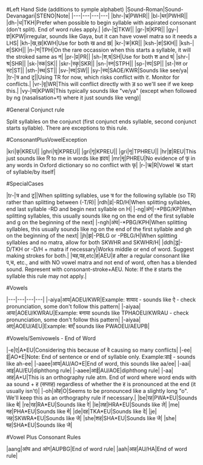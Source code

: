 
#Left Hand Side (additions to symple alphabet)
|Sound-Roman|Sound-Devanagari|STENO|Note|
|---|---|---|---|
|bhr-|भ्र|PWHR||
|bl-|ब्ल|PWHR||
|dh-|ध|TKH|Prefer when possible to begin syllable with aspirated consonant (don't split).  End of word rules apply.|
|dv-|द्व|TKW||
|gr-|ग्र|KPR||
|gy-|ज्ञ|KPW|irregular, sounds like Gaya, but it can have vowel matra so it needs a LHS|
|kh-|ख,ख़|KWH|Use for both ख and ख़|
|kr-|क्र|KR||
|ksh-|क्ष|SKH||
|ksh-|क्ष|SKH||
|n-|ण|TPH|On the rare occassion when this starts a syllable, it will the stroked same as न|
|pr-|प्र|PR||
|sh-|श,ष|SH|Use for both श and ष|
|shr-|श्र|SHR||
|sk-|स्क|SK||
|skr-|स्कृ|SKR||
|sn-|स्न|STPH||
|sp-|स्प|SP||
|st-|स्त or स्ट|ST||
|sth-|स्थ|ST||
|sv-|स्व|SW||
|sy-|स्य|SAOE/KWR|Sounds like see/ya|
|tr-|त्र and ट्र||Using TR for now, which risks conflict with ट.  Monitor for conflicts.|
|vr-|वृ|WR|This will conflict directly with ड़ so we'll see if we keep this.|
|vy-|व्य|KPWR|This typically sounds like "ve/ya" (except when followed by ng (nasalisation+ग) where it just sounds like veng)|

#General Conjunct rule

Split syllables on the conjunct (first conjunct ends syllable, second conjunct starts syllable).  There are exceptions to this rule.

#ConsonantPlusVowelException

|kri|कृ|KREU||
|ghri|घृ|KPREU||
|gri|गृ|KPREU||
|gri|नृ|TPHREU||
|hr|हृ|REU|This just sounds like रि to me in words like हृदय|
|mr|मृ|PHREU|No evidence of फृ in any words in Oxford dictionary so no conflict with फृ|
|r-|ऋ|R|Vowel ऋ start of syllable/by itself|

#SpecialCases

|tr-|त्र and ट्र||When splitting syllables, use त्र for the following syllable (so TR) rather than splitting between (-T/R)|
|rdh|ढ़|-RD/H|When splitting syllables, end last syllable -RD and begin next syllable on H|
|-ng|अंग|-\*PBG/KP|When splitting syllables, this usually sounds like ng on the end of the first syllable and g on the beginning of the next|
|-ngh|अंघ|-\*PBG/KPH|When splitting syllables, this usually sounds like ng on the end of the first syllable and gh on the beginning of the next|
|jh|झ|-PBLG or -PBLG/H|When splitting syllables and no matra, allow for both SKWHR and SKWHR/H|
|ddh|द्ध|-D/TKH or -D/H + matra if necessary|Works middle or end of word.  Suggest making strokes for both.|
|चह,पह,etc|ह|AEU|ह after a regular consonant like प,च, etc., and with NO vowel matra and not end of word, often has a blended sound.  Represent with consonant-stroke+AEU.  Note: If the ह starts the syllable this rule may not apply.|

#Vowels

|---|---|---|---|
|-aiya|आय|AOEU/KWR|Example: शायाद - sounds like ऐ - check pronunciation, some don't follow this pattern|
|-aiyaa|आया|AOEU/KWRAU|Example: बनाया sounds like TPHAOEU/KWRAU - check pronunciation, some don't follow this pattern|
|-aiyaa|आए|AOEU/AEU|Example: बाएँ sounds like PWAOEU/AEUPB|

#Vowels/Semivowels - End of Word

|-e|ए|A\*EU|Considering this because of वे causing so many conflicts|
|-ee|ई|AO\*E|Note: End of sentence or end of syllable only.  Example:डाई - sounds like ah-ee|
|-aaee|आय|AU/AO\*E|End of word, this sounds like aa/ee|
|-aai|आइ|AU/EU|diphthong rule|
|-aaee|आई|AU/AOE|diphthong rule|
|-aa|आह|A\*U|This is an orthography rule atm.  End of word where word ends with aa sound + ह (सप्ताह) regardless of whether the ह is pronounced at the end (it usually isn't)|
|-oh|ओह|O|Seems to be pronounced like a slightly long "o".  We'll keep this as an orthography rule if necessary.|
|be|रह|PWA\*EU|Sounds like बे|
|re|रह|RA\*EU|Sounds like रे|
|le|लह|HRA\*EU|Sounds like ले|
|me|मह|PHA\*EU|Sounds like मे|
|de|दह|TKA\*EU|Sounds like दे|
|je|जह|SKWRA\*EU|Sounds like जे|
|she|शह|SHA\*EU|Sounds like जे|
|she|षह|SHA\*EU|Sounds like जे|

#Vowel Plus Consonant Rules

|aang|आंघ and आंग|AUPBG|End of word rule|
|aah|आह|AU/HA|End of word rule|
